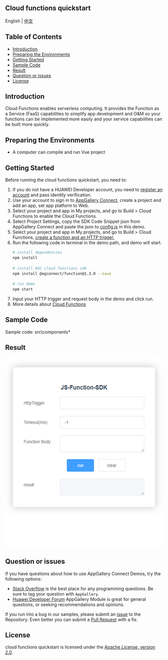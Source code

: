 ## Cloud functions quickstart

English | [中文](./README_ZH.md)

## Table of Contents

 * [Introduction](#introduction)
 * [Preparing the Environments](#preparing-the-environments)
 * [Getting Started](#getting-started)
 * [Sample Code](#sample-Code)
 * [Result](#result)
 * [Question or issues](#question-or-issues)
 * [License](#license)

## Introduction
Cloud Functions enables serverless computing. It provides the Function as a Service (FaaS) capabilities to simplify app development and O&M so your functions can be implemented more easily and your service capabilities can be built more quickly.

## Preparing the Environments
* A computer can compile and run Vue project

## Getting Started
Before running the cloud functions quickstart, you need to:
1. If you do not have a HUAWEI Developer account, you need to [register an account](https://developer.huawei.com/consumer/en/doc/start/registration-and-verification-0000001053628148) and pass identity verification.
2. Use your account to sign in to [AppGallery Connect](https://developer.huawei.com/consumer/cn/service/josp/agc/index.html#/), create a project and add an app, set app platform to Web.
3. Select your project and app in My projects, and go to Build > Cloud Functions to enable the Cloud Functions.
4. Select Project Settings, copy the SDK Code Snippet json from AppGallery Connect and paste the json to [config.js](./src/components/config.js) in this demo.
5. Select your project and app in My projects, and go to Build > Cloud Functions, [create a function and an HTTP trigger.](https://developer.huawei.com/consumer/en/doc/development/AppGallery-connect-Guides/agc-cloudfunction-appcall-web)
6. Run the following code in terminal in the demo path, and demo will start.
    ``` bash
    # install dependencies
    npm install

    # install AGC cloud functions sdk
    npm install @agconnect/function@1.3.0 --save

    # run demo
    npm start
    ```
7. Input your HTTP trigger and request body in the demo and click run.
8. More details about [Cloud Functions](https://developer.huawei.com/consumer/en/doc/development/AppGallery-connect-Guides/agc-cloudfunction-appcall-web)

## Sample Code

Sample code: src\components\*

## Result

<img src="images/function.gif" alt="function" height="610"/>

## Question or issues

If you have questions about how to use AppGallery Connect Demos, try the following options:
* [Stack Overflow](https://stackoverflow.com/) is the best place for any programming questions. Be sure to tag your question with `AppGallery`.
* [Huawei Developer Forum](https://forums.developer.huawei.com/forumPortal/en/home) AppGallery Module is great for general questions, or seeking recommendations and opinions.

If you run into a bug in our samples, please submit an [issue](https://github.com/AppGalleryConnect/agc-demos/issues) to the Repository. Even better you can submit a [Pull Request](https://github.com/AppGalleryConnect/agc-demos/pulls) with a fix.

## License
cloud functions quickstart is licensed under the [Apache License, version 2.0](http://www.apache.org/licenses/LICENSE-2.0).

